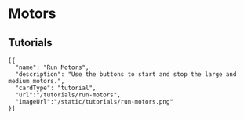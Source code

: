 # Motors

## Tutorials

```codecard
[{
  "name": "Run Motors",
  "description": "Use the buttons to start and stop the large and medium motors.",
  "cardType": "tutorial",
  "url":"/tutorials/run-motors",
  "imageUrl":"/static/tutorials/run-motors.png"
}]
```